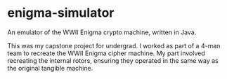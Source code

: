 # enigma-simulator
An emulator of the WWII Enigma crypto machine, written in Java.

This was my capstone project for undergrad. I worked as part of a 4-man team to recreate the 
WWII Enigma cipher machine. My part involved recreating the internal rotors, ensuring they operated
in the same way as the original tangible machine. 

